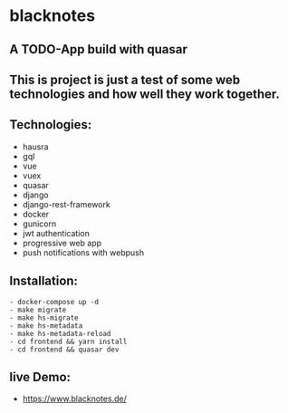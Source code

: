 
# blacknotes

## A TODO-App build with quasar

## This is project is just a test of some web technologies and how well they work together.
## Technologies:
 - hausra
 - gql
 - vue
 - vuex
 - quasar
 - django
 - django-rest-framework
 - docker
 - gunicorn
 - jwt authentication
 - progressive web app
 - push notifications with webpush

## Installation:
    - docker-compose up -d
    - make migrate
    - make hs-migrate
    - make hs-metadata
    - make hs-metadata-reload
    - cd frontend && yarn install
    - cd frontend && quasar dev


## live Demo: 
 - https://www.blacknotes.de/